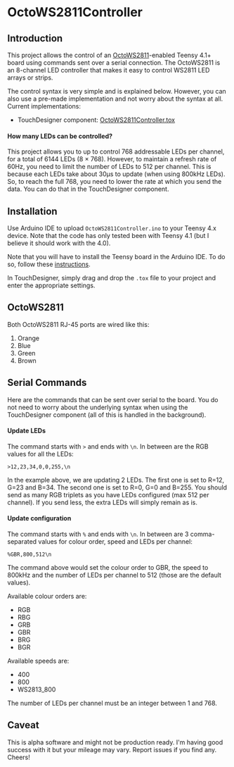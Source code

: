 # OctoWS2811Controller

## Introduction

This project allows the control of an [OctoWS2811](https://github.com/PaulStoffregen/OctoWS2811)-enabled Teensy 
4.1+ board using commands sent over a serial connection. The OctoWS2811 is an 8-channel LED controller that makes
it easy to control WS2811 LED arrays or strips.

The control syntax is very simple and is explained below. However, you can also use a pre-made implementation and
not worry about the syntax at all. Current implementations:

  * TouchDesigner component: [OctoWS2811Controller.tox](https://github.com/djipco/OctoWS2811Controller/raw/refs/heads/main/OctoWS2811Controller.tox)

#### How many LEDs can be controlled?

This project allows you to up to control 768 addressable LEDs per channel, for a total of 6144 LEDs (8 × 768). 
However, to maintain a refresh rate of 60Hz, you need to limit the number of LEDs to 512 per channel. This is 
because each LEDs take about 30µs to update (when using 800kHz LEDs). So, to reach the full 768, you need to lower 
the rate at which you send the data. You can do that in the TouchDesigner component.

## Installation

Use Arduino IDE to upload `OctoWS2811Controller.ino` to your Teensy 4.x device. Note that the code has only tested 
been with Teensy 4.1 (but I believe it should work with the 4.0).

Note that you will have to install the Teensy board in the Arduino IDE. To do so, follow these 
[instructions]([url](https://www.pjrc.com/teensy/td_download.html)). 

In TouchDesigner, simply drag and drop the `.tox` file to your project and enter the appropriate settings.

## OctoWS2811

Both OctoWS2811 RJ-45 ports are wired like this:

 1. Orange
 2. Blue
 3. Green
 4. Brown

## Serial Commands

Here are the commands that can be sent over serial to the board. You do not need to worry about the underlying 
syntax when using the TouchDesigner component (all of this is handled in the background).

#### Update LEDs

The command starts with `>` and ends with `\n`. In between are the RGB values for all the LEDs:

```
>12,23,34,0,0,255,\n
```
In the example above, we are updating 2 LEDs. The first one is set to R=12, G=23 and B=34. The second one is set
to R=0, G=0 and B=255. You should send as many RGB triplets as you have LEDs configured (max 512 per channel). If
you send less, the extra LEDs will simply remain as is.

#### Update configuration

The command starts with `%` and ends with `\n`. In between are 3 comma-separated values for colour order,
speed and LEDs per channel:

```
%GBR,800,512\n
```
The command above would set the colour order to GBR, the speed to 800kHz and the number of LEDs per channel to
512 (those are the default values).

Available colour orders are: 

  - RGB
  - RBG
  - GRB
  - GBR
  - BRG
  - BGR

Available speeds are:

  - 400
  - 800
  - WS2813_800

The number of LEDs per channel must be an integer between 1 and 768.

## Caveat

This is alpha software and might not be production ready. I'm having good success with it but your mileage may vary. 
Report issues if you find any. Cheers!
